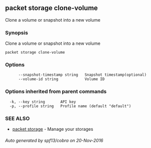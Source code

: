 ## packet storage clone-volume

Clone a volume or snapshot into a new volume

### Synopsis


Clone a volume or snapshot into a new volume

```
packet storage clone-volume
```

### Options

```
      --snapshot-timestamp string   Snapshot timestamp(optional)
      --volume-id string            Volume ID
```

### Options inherited from parent commands

```
  -k, --key string       API key
  -p, --profile string   Profile name (default "default")
```

### SEE ALSO
* [packet storage](packet_storage.md)	 - Manage your storages

###### Auto generated by spf13/cobra on 20-Nov-2016
